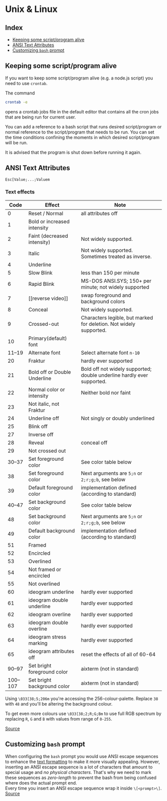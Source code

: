 # Unix & Linux

## Index

  - [Keeping some script/program alive](#keeping-some-scriptprogram-alive)
  - [ANSI Text Attributes](#ansi-text-attributes)
  - [Customizing `bash` prompt](#customizing-bash-prompt)

## Keeping some script/program alive

If you want to keep some script/program alive (e.g. a node.js script) you need to use `crontab`.

The command
```bash
crontab -e
```
opens a crontab jobs file in the default editor that contains all the cron jobs that are being run for current user.

You can add a reference to a bash script that runs desired script/program or normal reference to the script/program that needs to be run. You can set the time conditions confining the moments in which desired script/program will be run.

It is advised that the program is shut down before running it again.


## ANSI Text Attributes

<!-- spellchecker: disable-next-line -->
`Esc[Value;...;Valuem`

### Text effects

| Code    | Effect                       | Note                                                                   |
| ------- | ---------------------------- | ---------------------------------------------------------------------- |
| 0       | Reset / Normal               | all attributes off                                                     |
| 1       | Bold or increased intensity  |                                                                        |
| 2       | Faint (decreased intensity)  | Not widely supported.                                                  |
| 3       | Italic                       | Not widely supported. Sometimes treated as inverse.                    |
| 4       | Underline                    |                                                                        |
| 5       | Slow Blink                   | less than 150 per minute                                               |
| 6       | Rapid Blink                  | MS-DOS ANSI.SYS; 150+ per minute; not widely supported                 |
| 7       | [[reverse video]]            | swap foreground and background colors                                  |
| 8       | Conceal                      | Not widely supported.                                                  |
| 9       | Crossed-out                  | Characters legible, but marked for deletion.  Not widely supported.    |
| 10      | Primary(default) font        |                                                                        |
| 11–19   | Alternate font               | Select alternate font `n-10`                                           |
| 20      | Fraktur                      | hardly ever supported                                                  |
| 21      | Bold off or Double Underline | Bold off not widely supported; double underline hardly ever supported. |
| 22      | Normal color or intensity    | Neither bold nor faint                                                 |
| 23      | Not italic, not Fraktur      |                                                                        |
| 24      | Underline off                | Not singly or doubly underlined                                        |
| 25      | Blink off                    |                                                                        |
| 27      | Inverse off                  |                                                                        |
| 28      | Reveal                       | conceal off                                                            |
| 29      | Not crossed out              |                                                                        |
| 30–37   | Set foreground color         | See color table below                                                  |
| 38      | Set foreground color         | Next arguments are `5;n` or `2;r;g;b`, see below                       |
| 39      | Default foreground color     | implementation defined (according to standard)                         |
| 40–47   | Set background color         | See color table below                                                  |
| 48      | Set background color         | Next arguments are `5;n` or `2;r;g;b`, see below                       |
| 49      | Default background color     | implementation defined (according to standard)                         |
| 51      | Framed                       |                                                                        |
| 52      | Encircled                    |                                                                        |
| 53      | Overlined                    |                                                                        |
| 54      | Not framed or encircled      |                                                                        |
| 55      | Not overlined                |                                                                        |
| 60      | ideogram underline           | hardly ever supported                                                  |
| 61      | ideogram double underline    | hardly ever supported                                                  |
| 62      | ideogram overline            | hardly ever supported                                                  |
| 63      | ideogram double overline     | hardly ever supported                                                  |
| 64      | ideogram stress marking      | hardly ever supported                                                  |
| 65      | ideogram attributes off      | reset the effects of all of 60-64                                      |
| 90–97   | Set bright foreground color  | aixterm (not in standard)                                              |
| 100–107 | Set bright background color  | aixterm (not in standard)                                              |

Using `\033[38;5;206m` you're accessing the 256-colour-palette. Replace `38` with `48` and you'll be altering the background colour.

To get even more colours use `\033[38;2;R;G;Bm` to use full RGB spectrum by replacing `R`, `G` and `B` with values from range of `0-255`.

[Source](https://stackoverflow.com/a/33206814/4249875)

## Customizing `bash` prompt

When configuring the `bash` prompt you would use ANSI escape sequences to enhance the [text formatting](#ansi-text-attributes) to make it more visually appealing. However, inserting an ANSI escape sequence is a lot of characters that amount to special usage and *no physical characters*. That's why we need to mark these sequences as *zero-length* to prevent the bash from being confused where does the actual prompt end.\
Every time you insert an ANSI escape sequence wrap it inside `\[<prompt>\]`.\
[Source](https://unix.stackexchange.com/a/28828)
